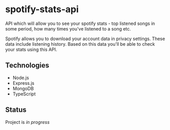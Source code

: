﻿# spotify-stats-api
API which will allow you to see your spotify stats - top listened songs in some period, how many times you've listened to a song etc.

Spotify allows you to download your account data in privacy settings. These data include listening history. Based on this data you'll be able to check your stats using this API.

## Technologies
* Node.js
* Express.js
* MongoDB
* TypeScript

## Status
Project is _in progress_
